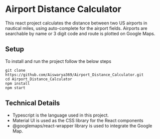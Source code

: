 # Airport Distance Calculator

This react project calculates the distance between two US airports in nautical miles, using auto-complete for the airport fields. Airports are searchable by name or 3 digit code and route is plotted on Google Maps.

## Setup

To install and run the project follow the below steps
```
git clone https://github.com/Aiswarya369/Airport_Distance_Calculator.git
cd Airport_Distance_Calculator
npm install
npm start
```

## Technical Details

- Typescript is the language used in this project.
- Material UI is used as the CSS library for the React components
- @googlemaps/react-wrapper library is used to integrate the Google Map. 
